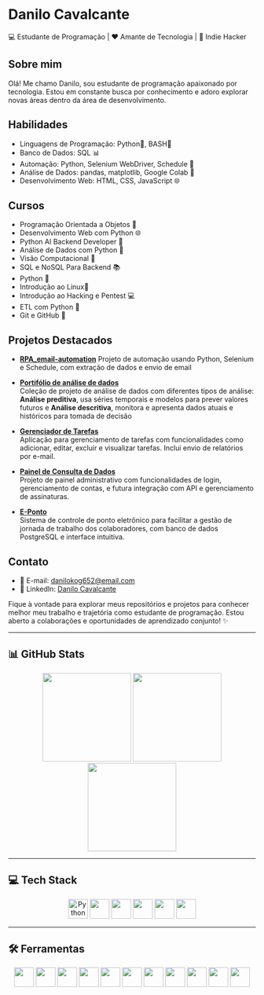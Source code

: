 # Danilo Cavalcante

💻 Estudante de Programação | ❤️ Amante de Tecnologia | 👾 Indie Hacker

## Sobre mim
Olá! Me chamo Danilo, sou estudante de programação apaixonado por tecnologia. Estou em constante busca por conhecimento e adoro explorar novas áreas dentro da área de desenvolvimento.

## Habilidades
- Linguagens de Programação: Python🐍, BASH🐧
- Banco de Dados: SQL 📊
- Automação: Python, Selenium WebDriver, Schedule 🤖
- Análise de Dados: pandas, matplotlib, Google Colab 🎲
- Desenvolvimento Web: HTML, CSS, JavaScript 🌐

## Cursos
- Programação Orientada a Objetos 🎯
- Desenvolvimento Web com Python 🌐
- Python AI Backend Developer 🧱
- Análise de Dados com Python 🎲
- Visão Computacional 🤖
- SQL e NoSQL Para Backend 📚
- Python 🐍
- Introdução ao Linux🐧
- Introdução ao Hacking e Pentest 💻
- ETL com Python 🔄
- Git e GitHub 🚀

## Projetos Destacados
- **[RPA_email-automation](https://github.com/sharktank-tech/RPA_email-automation)**
  Projeto de automação usando Python, Selenium e Schedule, com extração de dados e envio de email 

- **[Portifólio de análise de dados](https://analise-de-dados-portifolio.vercel.app/)**  
  Coleção de projeto de análise de dados com diferentes tipos de análise: **Análise preditiva**, usa séries temporais e modelos para prever valores futuros e **Análise descritiva**, monitora e apresenta dados atuais e históricos para tomada de decisão

- **[Gerenciador de Tarefas](https://github.com/sharktank-tech/Gerenciador-Tarefas)**  
  Aplicação para gerenciamento de tarefas com funcionalidades como adicionar, editar, excluir e visualizar tarefas. Inclui envio de relatórios por e-mail.

- **[Painel de Consulta de Dados](https://github.com/sharktank-tech/Painel)**  
  Projeto de painel administrativo com funcionalidades de login, gerenciamento de contas, e futura integração com API e gerenciamento de assinaturas.

- **[E-Ponto](https://github.com/sharktank-tech/e-ponto)**  
  Sistema de controle de ponto eletrônico para facilitar a gestão de jornada de trabalho dos colaboradores, com banco de dados PostgreSQL e interface intuitiva.

## Contato
- 📧 E-mail: danilokog652@email.com  
- 💼 LinkedIn: [Danilo Cavalcante](https://www.linkedin.com/in/danilo-c-s-5340b5253/)

Fique à vontade para explorar meus repositórios e projetos para conhecer melhor meu trabalho e trajetória como estudante de programação. Estou aberto a colaborações e oportunidades de aprendizado conjunto! ✨

---

## 📊 GitHub Stats

<div align="center">
  <img src="https://github-readme-stats.vercel.app/api?username=sharktank-tech&show_icons=true&theme=radical" height="180"/>
  <img src="https://github-readme-stats.vercel.app/api/top-langs/?username=sharktank-tech&layout=compact&theme=radical" height="180"/>
  <img src="https://streak-stats.demolab.com?user=sharktank-tech&theme=radical" height="180"/>
</div>

---

## 💻 Tech Stack

<div align="center">
  <img src="https://cdn.jsdelivr.net/gh/devicons/devicon/icons/python/python-original.svg" alt="Python" width="40"/>
  <img src="https://cdn.jsdelivr.net/gh/devicons/devicon/icons/flask/flask-original.svg" width="40"/>
  <img src="https://cdn.jsdelivr.net/gh/devicons/devicon/icons/javascript/javascript-original.svg" width="40"/>
  <img src="https://cdn.jsdelivr.net/gh/devicons/devicon/icons/html5/html5-original.svg" width="40"/>
  <img src="https://cdn.jsdelivr.net/gh/devicons/devicon/icons/css3/css3-original.svg" width="40"/>
  <img src="https://cdn.jsdelivr.net/gh/devicons/devicon/icons/sqlite/sqlite-original.svg" width="40"/>
</div>

---

## 🛠️ Ferramentas

<div align="center">
  <!-- Sistemas e IDEs -->
  <img src="https://cdn.jsdelivr.net/gh/devicons/devicon/icons/linux/linux-original.svg" height="40"  width="40" />
  <img src="https://cdn.jsdelivr.net/gh/devicons/devicon/icons/windows8/windows8-original.svg" height="40"  width="40" />
  <img src="https://cdn.jsdelivr.net/gh/devicons/devicon/icons/pycharm/pycharm-original.svg" height="40"  width="40" />
  <img src="https://cdn.jsdelivr.net/gh/devicons/devicon/icons/jupyter/jupyter-original.svg" height="40"  width="40" />
  <img src="https://colab.research.google.com/img/colab_favicon_256px.png" height="40"  width="40" />

  <!-- Controle de versão -->
  <img src="https://cdn.jsdelivr.net/gh/devicons/devicon/icons/git/git-original.svg" height="40"  width="40"/>
  <img src="https://cdn.jsdelivr.net/gh/devicons/devicon/icons/github/github-original.svg" height="40"  width="40" />

  <!-- Banco de dados -->
  <img src="https://cdn.jsdelivr.net/gh/devicons/devicon/icons/postgresql/postgresql-original.svg" height="40" width="40" />
  <img src="https://upload.wikimedia.org/wikipedia/commons/thumb/4/4f/PhpMyAdmin_logo.svg/960px-PhpMyAdmin_logo.svg.png" height="40"  width="40" />

  <!-- Cloud/Deploy -->
  <img src="https://upload.wikimedia.org/wikipedia/commons/9/93/Amazon_Web_Services_Logo.svg" height="40"  width="40" />
  <img src="https://assets.vercel.com/image/upload/front/assets/design/vercel-triangle-black.svg" height="40"  width="40" />
</div>

